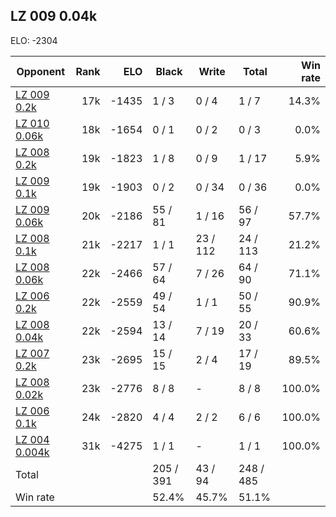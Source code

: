 ## LZ 009 0.04k ##

ELO: -2304

Opponent | Rank | ELO | Black | Write | Total | Win rate
---------|-----:|----:|-------|-------|-------|-------:
[LZ 009 0.2k](LZ%20009%200.2k.md) | 17k | -1435 | 1 / 3 | 0 / 4 | 1 / 7 | 14.3%
[LZ 010 0.06k](LZ%20010%200.06k.md) | 18k | -1654 | 0 / 1 | 0 / 2 | 0 / 3 | 0.0%
[LZ 008 0.2k](LZ%20008%200.2k.md) | 19k | -1823 | 1 / 8 | 0 / 9 | 1 / 17 | 5.9%
[LZ 009 0.1k](LZ%20009%200.1k.md) | 19k | -1903 | 0 / 2 | 0 / 34 | 0 / 36 | 0.0%
[LZ 009 0.06k](LZ%20009%200.06k.md) | 20k | -2186 | 55 / 81 | 1 / 16 | 56 / 97 | 57.7%
[LZ 008 0.1k](LZ%20008%200.1k.md) | 21k | -2217 | 1 / 1 | 23 / 112 | 24 / 113 | 21.2%
[LZ 008 0.06k](LZ%20008%200.06k.md) | 22k | -2466 | 57 / 64 | 7 / 26 | 64 / 90 | 71.1%
[LZ 006 0.2k](LZ%20006%200.2k.md) | 22k | -2559 | 49 / 54 | 1 / 1 | 50 / 55 | 90.9%
[LZ 008 0.04k](LZ%20008%200.04k.md) | 22k | -2594 | 13 / 14 | 7 / 19 | 20 / 33 | 60.6%
[LZ 007 0.2k](LZ%20007%200.2k.md) | 23k | -2695 | 15 / 15 | 2 / 4 | 17 / 19 | 89.5%
[LZ 008 0.02k](LZ%20008%200.02k.md) | 23k | -2776 | 8 / 8 | - | 8 / 8 | 100.0%
[LZ 006 0.1k](LZ%20006%200.1k.md) | 24k | -2820 | 4 / 4 | 2 / 2 | 6 / 6 | 100.0%
[LZ 004 0.004k](LZ%20004%200.004k.md) | 31k | -4275 | 1 / 1 | - | 1 / 1 | 100.0%
Total | | | 205 / 391 | 43 / 94 | 248 / 485 | 
Win rate| | | 52.4% | 45.7% | 51.1% | 
